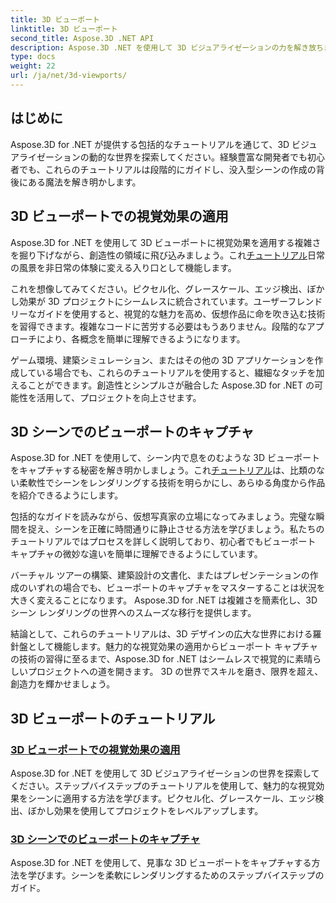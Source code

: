 ```yaml
---
title: 3D ビューポート
linktitle: 3D ビューポート
second_title: Aspose.3D .NET API
description: Aspose.3D .NET を使用して 3D ビジュアライゼーションの力を解き放ちます。視覚効果でプロジェクトを向上させ、美しい 3D ビューポートを簡単にキャプチャする方法を学びましょう。
type: docs
weight: 22
url: /ja/net/3d-viewports/
---
```


## はじめに

Aspose.3D for .NET が提供する包括的なチュートリアルを通じて、3D ビジュアライゼーションの動的な世界を探索してください。経験豊富な開発者でも初心者でも、これらのチュートリアルは段階的にガイドし、没入型シーンの作成の背後にある魔法を解き明かします。

## 3D ビューポートでの視覚効果の適用

Aspose.3D for .NET を使用して 3D ビューポートに視覚効果を適用する複雑さを掘り下げながら、創造性の領域に飛び込みましょう。これ[チュートリアル](./apply-visual-effects/)日常の風景を非日常の体験に変える入り口として機能します。

これを想像してみてください。ピクセル化、グレースケール、エッジ検出、ぼかし効果が 3D プロジェクトにシームレスに統合されています。ユーザーフレンドリーなガイドを使用すると、視覚的な魅力を高め、仮想作品に命を吹き込む技術を習得できます。複雑なコードに苦労する必要はもうありません。段階的なアプローチにより、各概念を簡単に理解できるようになります。

ゲーム環境、建築シミュレーション、またはその他の 3D アプリケーションを作成している場合でも、これらのチュートリアルを使用すると、繊細なタッチを加えることができます。創造性とシンプルさが融合した Aspose.3D for .NET の可能性を活用して、プロジェクトを向上させます。

## 3D シーンでのビューポートのキャプチャ

Aspose.3D for .NET を使用して、シーン内で息をのむような 3D ビューポートをキャプチャする秘密を解き明かしましょう。これ[チュートリアル](./capture-viewport/)は、比類のない柔軟性でシーンをレンダリングする技術を明らかにし、あらゆる角度から作品を紹介できるようにします。

包括的なガイドを読みながら、仮想写真家の立場になってみましょう。完璧な瞬間を捉え、シーンを正確に時間通りに静止させる方法を学びましょう。私たちのチュートリアルではプロセスを詳しく説明しており、初心者でもビューポート キャプチャの微妙な違いを簡単に理解できるようにしています。

バーチャル ツアーの構築、建築設計の文書化、またはプレゼンテーションの作成のいずれの場合でも、ビューポートのキャプチャをマスターすることは状況を大きく変えることになります。 Aspose.3D for .NET は複雑さを簡素化し、3D シーン レンダリングの世界へのスムーズな移行を提供します。

結論として、これらのチュートリアルは、3D デザインの広大な世界における羅針盤として機能します。魅力的な視覚効果の適用からビューポート キャプチャの技術の習得に至るまで、Aspose.3D for .NET はシームレスで視覚的に素晴らしいプロジェクトへの道を開きます。 3D の世界でスキルを磨き、限界を超え、創造力を輝かせましょう。
## 3D ビューポートのチュートリアル
### [3D ビューポートでの視覚効果の適用](./apply-visual-effects/)
Aspose.3D for .NET を使用して 3D ビジュアライゼーションの世界を探索してください。ステップバイステップのチュートリアルを使用して、魅力的な視覚効果をシーンに適用する方法を学びます。ピクセル化、グレースケール、エッジ検出、ぼかし効果を使用してプロジェクトをレベルアップします。
### [3D シーンでのビューポートのキャプチャ](./capture-viewport/)
Aspose.3D for .NET を使用して、見事な 3D ビューポートをキャプチャする方法を学びます。シーンを柔軟にレンダリングするためのステップバイステップのガイド。